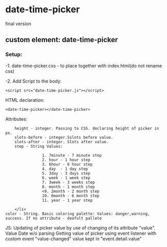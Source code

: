 
# date-time-picker
final version

## custom element: date-time-picker

 ### Setup:
-1. date-time-picker.css - to place together with index.html(do not rename css)</p>
-2. Add Script to the body:
        
    <script src="date-time-picker.js"></script>


HTML declaration:

    <date-time-picker></date-time-picker>
    

Attributes:
    
        height - integer. Passing to CSS. declaring height of picker in px.
        slots-before - integer.Sslots before value.
        slots-after - integer. Slots after value.
        step - String Values:
                    
                    1. 7minute - 7 minute step
                    2. hour - 1 hour step
                    3. 6hour - 6 hour step
                    4. day  - 1 day step
                    5. 3day - 3 days step
                    6. week - 1 week step
                    7. 3week - 3 weeks step
                    8. month - 1 month step
                    <9. 2month - 2 month step
                    10. 6month - 6 month step
                    11. year - 1 year step
                    
        </li>
    color - String. Basic coloring palette: Values: danger,warning, success. If no attribute - deafult pallete
   
   
JS:
Updating of picker value by use of changing of its attribute "value". Value Date w/o parsing
Getting value of picker using event listener with custom event "value-changed" value kept in "event.detail.value"


